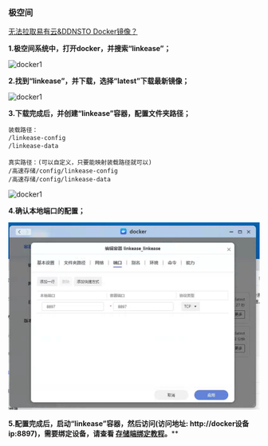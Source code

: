 ### 极空间

[无法拉取易有云&DDNSTO Docker镜像？](https://www.bilibili.com/video/BV1FnUUYeEn9/)

**1.极空间系统中，打开docker，并搜索“linkease”；**

![docker1](./image/zspace/1.jpg)

**2.找到“linkease”，并下载，选择“latest”下载最新镜像；**

![docker1](./image/zspace/2.jpg)

**3.下载完成后，并创建“linkease”容器，配置文件夹路径；**

```
装载路径：
/linkease-config
/linkease-data

真实路径：(可以自定义，只要能映射装载路径就可以)
/高速存储/config/linkease-config
/高速存储/config/linkease-data
```

![docker1](./image/zspace/3.jpg)

**4.确认本地端口的配置；**

![docker1](./image/zspace/4.jpg)

**5.配置完成后，启动“linkease”容器，然后访问(访问地址: http://docker设备ip:8897)，需要绑定设备，请查看 [存储端绑定教程](/zh/guide/linkease/install/cloud.md)。****
